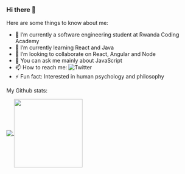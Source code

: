 ### Hi there 👋

Here are some things to know about me:

- 🔭 I’m currently a software engineering student at Rwanda Coding Academy
- 🌱 I’m currently learning React and Java
- 👯 I’m looking to collaborate on React, Angular and Node
- 💬 You can ask me mainly about JavaScript
- 📫 How to reach me: ![Twitter](https://twitter.com/MfitumukizaPet4)
- ⚡ Fun fact: Interested in human psychology and philosophy

My Github stats:

<a href="https://github.com/Peter-Mfitumukiza/github-readme-stats">
  <img align="center" src="https://github-readme-stats.vercel.app/api/top-langs/?username=Peter-Mfitumukiza&show_icons=true&theme=dracula&hide_border=true" />
</a>
<a href="https://github.com/Peter-Mfitumukiza/github-readme-stats">
    <img align="center" height="180em" src="https://github-readme-stats.vercel.app/api?username=Peter-Mfitumukiza&show_icons=true&hide_border=true&&count_private=true&include_all_commits=true&theme=dracula" />
</a>
